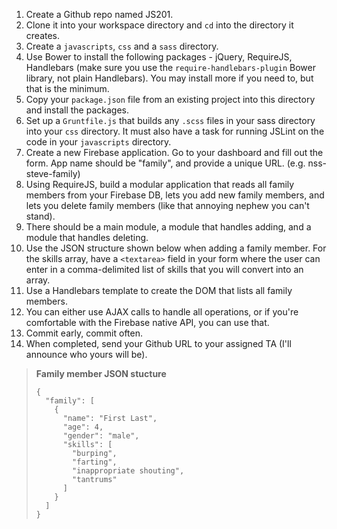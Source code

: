 1. Create a Github repo named JS201.
1. Clone it into your workspace directory and `cd` into the directory it creates.
1. Create a `javascripts`, `css` and a `sass` directory.
1. Use Bower to install the following packages - jQuery, RequireJS, Handlebars (make sure you use the `require-handlebars-plugin` Bower library, not plain Handlebars). You may install more if you need to, but that is the minimum.
1. Copy your `package.json` file from an existing project into this directory and install the packages.
1. Set up a `Gruntfile.js` that builds any `.scss` files in your sass directory into your `css` directory. It must also have a task for running JSLint on the code in your `javascripts` directory.
1. Create a new Firebase application. Go to your dashboard and fill out the form. App name should be "family", and provide a unique URL. (e.g. nss-steve-family)
1. Using RequireJS, build a modular application that reads all family members from your Firebase DB, lets you add new family members, and lets you delete family members (like that annoying nephew you can't stand).
1. There should be a main module, a module that handles adding, and a module that handles deleting.
1. Use the JSON structure shown below when adding a family member.  For the skills array, have a `<textarea>` field in your form where the user can enter in a comma-delimited list of skills that you will convert into an array.
1. Use a Handlebars template to create the DOM that lists all family members.
1. You can either use AJAX calls to handle all operations, or if you're comfortable with the Firebase native API, you can use that.
1. Commit early, commit often.
1. When completed, send your Github URL to your assigned TA (I'll announce who yours will be).

> **Family member JSON stucture**
>
> ```
> {
>   "family": [
>     {
>       "name": "First Last",
>       "age": 4,
>       "gender": "male",
>       "skills": [
>         "burping",
>         "farting",
>         "inappropriate shouting",
>         "tantrums"
>       ]
>     }
>   ]
> }
> ```
> 